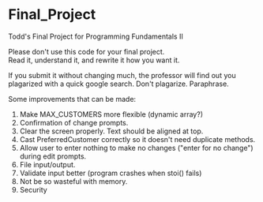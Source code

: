# Final_Project
Todd's Final Project for Programming Fundamentals II

Please don't use this code for your final project.  
Read it, understand it, and rewrite it how you want it.  

If you submit it without changing much, the professor will find out you plagarized with a quick google search.
Don't plagarize.  Paraphrase.

Some improvements that can be made:
1. Make MAX_CUSTOMERS more flexible (dynamic array?)
2. Confirmation of change prompts.
3. Clear the screen properly.  Text should be aligned at top.
4. Cast PreferredCustomer correctly so it doesn't need duplicate methods.
5. Allow user to enter nothing to make no changes ("enter for no change") during edit prompts.
6. File input/output.
7. Validate input better (program crashes when stoi() fails)
8. Not be so wasteful with memory.
9. Security
